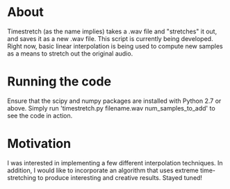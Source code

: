 # About
Timestretch (as the name implies) takes a .wav file and "stretches" it out, and saves it as a new .wav file. This script is currently being developed. Right now, basic linear interpolation is being used to compute new samples as a means to stretch out the original audio.

# Running the code
Ensure that the scipy and numpy packages are installed with Python 2.7 or above. Simply run
'timestretch.py filename.wav num_samples_to_add'
to see the code in action.

# Motivation
I was interested in implementing a few different interpolation techniques. In addition, I would like to incorporate an algorithm that uses extreme time-stretching to produce interesting and creative results. Stayed tuned!